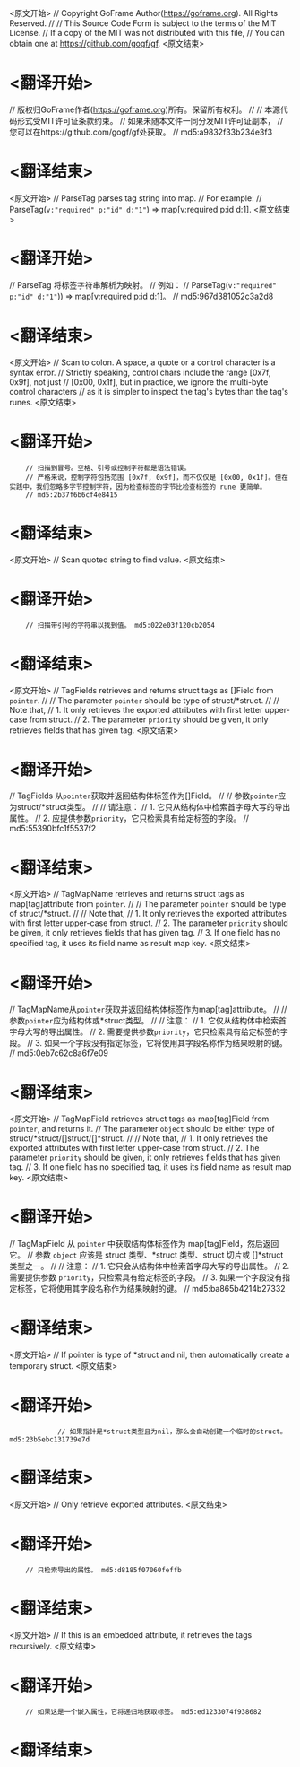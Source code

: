 
<原文开始>
// Copyright GoFrame Author(https://goframe.org). All Rights Reserved.
//
// This Source Code Form is subject to the terms of the MIT License.
// If a copy of the MIT was not distributed with this file,
// You can obtain one at https://github.com/gogf/gf.
<原文结束>

# <翻译开始>
// 版权归GoFrame作者(https://goframe.org)所有。保留所有权利。
//
// 本源代码形式受MIT许可证条款约束。
// 如果未随本文件一同分发MIT许可证副本，
// 您可以在https://github.com/gogf/gf处获取。
// md5:a9832f33b234e3f3
# <翻译结束>


<原文开始>
// ParseTag parses tag string into map.
// For example:
// ParseTag(`v:"required" p:"id" d:"1"`) => map[v:required p:id d:1].
<原文结束>

# <翻译开始>
// ParseTag 将标签字符串解析为映射。
// 例如：
// ParseTag(`v:"required" p:"id" d:"1"`)) => map[v:required p:id d:1]。
// md5:967d381052c3a2d8
# <翻译结束>


<原文开始>
		// Scan to colon. A space, a quote or a control character is a syntax error.
		// Strictly speaking, control chars include the range [0x7f, 0x9f], not just
		// [0x00, 0x1f], but in practice, we ignore the multi-byte control characters
		// as it is simpler to inspect the tag's bytes than the tag's runes.
<原文结束>

# <翻译开始>
		// 扫描到冒号。空格、引号或控制字符都是语法错误。
		// 严格来说，控制字符包括范围 [0x7f, 0x9f]，而不仅仅是 [0x00, 0x1f]。但在实践中，我们忽略多字节控制字符，因为检查标签的字节比检查标签的 rune 更简单。
		// md5:2b37f6b6cf4e8415
# <翻译结束>


<原文开始>
// Scan quoted string to find value.
<原文结束>

# <翻译开始>
		// 扫描带引号的字符串以找到值。 md5:022e03f120cb2054
# <翻译结束>


<原文开始>
// TagFields retrieves and returns struct tags as []Field from `pointer`.
//
// The parameter `pointer` should be type of struct/*struct.
//
// Note that,
// 1. It only retrieves the exported attributes with first letter upper-case from struct.
// 2. The parameter `priority` should be given, it only retrieves fields that has given tag.
<原文结束>

# <翻译开始>
// TagFields 从`pointer`获取并返回结构体标签作为[]Field。
//
// 参数`pointer`应为struct/*struct类型。
//
// 请注意：
// 1. 它只从结构体中检索首字母大写的导出属性。
// 2. 应提供参数`priority`，它只检索具有给定标签的字段。
// md5:55390bfc1f5537f2
# <翻译结束>


<原文开始>
// TagMapName retrieves and returns struct tags as map[tag]attribute from `pointer`.
//
// The parameter `pointer` should be type of struct/*struct.
//
// Note that,
// 1. It only retrieves the exported attributes with first letter upper-case from struct.
// 2. The parameter `priority` should be given, it only retrieves fields that has given tag.
// 3. If one field has no specified tag, it uses its field name as result map key.
<原文结束>

# <翻译开始>
// TagMapName从`pointer`获取并返回结构体标签作为map[tag]attribute。
// 
// 参数`pointer`应为结构体或*struct类型。
// 
// 注意：
// 1. 它仅从结构体中检索首字母大写的导出属性。
// 2. 需要提供参数`priority`，它只检索具有给定标签的字段。
// 3. 如果一个字段没有指定标签，它将使用其字段名称作为结果映射的键。
// md5:0eb7c62c8a6f7e09
# <翻译结束>


<原文开始>
// TagMapField retrieves struct tags as map[tag]Field from `pointer`, and returns it.
// The parameter `object` should be either type of struct/*struct/[]struct/[]*struct.
//
// Note that,
// 1. It only retrieves the exported attributes with first letter upper-case from struct.
// 2. The parameter `priority` should be given, it only retrieves fields that has given tag.
// 3. If one field has no specified tag, it uses its field name as result map key.
<原文结束>

# <翻译开始>
// TagMapField 从 `pointer` 中获取结构体标签作为 map[tag]Field，然后返回它。
// 参数 `object` 应该是 struct 类型、*struct 类型、struct 切片或 []*struct 类型之一。
// 
// 注意：
// 1. 它只会从结构体中检索首字母大写的导出属性。
// 2. 需要提供参数 `priority`，只检索具有给定标签的字段。
// 3. 如果一个字段没有指定标签，它将使用其字段名称作为结果映射的键。
// md5:ba865b4214b27332
# <翻译结束>


<原文开始>
// If pointer is type of *struct and nil, then automatically create a temporary struct.
<原文结束>

# <翻译开始>
				// 如果指针是*struct类型且为nil，那么会自动创建一个临时的struct。 md5:23b5ebc131739e7d
# <翻译结束>


<原文开始>
// Only retrieve exported attributes.
<原文结束>

# <翻译开始>
		// 只检索导出的属性。 md5:d8185f07060feffb
# <翻译结束>


<原文开始>
// If this is an embedded attribute, it retrieves the tags recursively.
<原文结束>

# <翻译开始>
		// 如果这是一个嵌入属性，它将递归地获取标签。 md5:ed1233074f938682
# <翻译结束>

